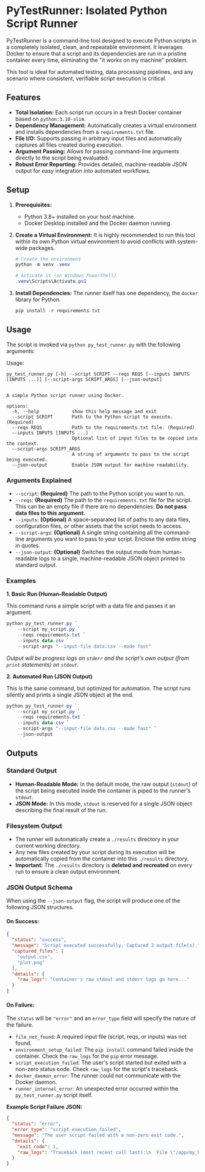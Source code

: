 # PyTestRunner: Isolated Python Script Runner

PyTestRunner is a command-line tool designed to execute Python scripts in a completely isolated, clean, and repeatable environment. It leverages Docker to ensure that a script and its dependencies are run in a pristine container every time, eliminating the "it works on my machine" problem.

This tool is ideal for automated testing, data processing pipelines, and any scenario where consistent, verifiable script execution is critical.

## Features

-   **Total Isolation:** Each script run occurs in a fresh Docker container based on `python:3.10-slim`.
-   **Dependency Management:** Automatically creates a virtual environment and installs dependencies from a `requirements.txt` file.
-   **File I/O:** Supports passing in arbitrary input files and automatically captures all files created during execution.
-   **Argument Passing:** Allows for passing command-line arguments directly to the script being evaluated.
-   **Robust Error Reporting:** Provides detailed, machine-readable JSON output for easy integration into automated workflows.

## Setup

1.  **Prerequisites:**
    *   Python 3.8+ installed on your host machine.
    *   Docker Desktop installed and the Docker daemon running.

2.  **Create a Virtual Environment:** It is highly recommended to run this tool within its own Python virtual environment to avoid conflicts with system-wide packages.
    ```powershell
    # Create the environment
    python -m venv .venv

    # Activate it (on Windows PowerShell)
    .venv\Scripts\Activate.ps1
    ```

3.  **Install Dependencies:** The runner itself has one dependency, the `docker` library for Python.
    ```powershell
    pip install -r requirements.txt
    ```

## Usage

The script is invoked via `python py_test_runner.py` with the following arguments:


Usage: 
```
py_test_runner.py [-h] --script SCRIPT --reqs REQS [--inputs INPUTS [INPUTS ...]] [--script-args SCRIPT_ARGS] [--json-output]


A simple Python script runner using Docker.

options:
  -h, --help            show this help message and exit
  --script SCRIPT       Path to the Python script to execute. (Required)
  --reqs REQS           Path to the requirements.txt file. (Required)
  --inputs INPUTS [INPUTS ...]
                        Optional list of input files to be copied into the context.
  --script-args SCRIPT_ARGS
                        A string of arguments to pass to the script being executed.
  --json-output         Enable JSON output for machine readability.
```

### Arguments Explained

*   `--script`: **(Required)** The path to the Python script you want to run.
*   `--reqs`: **(Required)** The path to the `requirements.txt` file for the script. This can be an empty file if there are no dependencies. **Do not pass data files to this argument.**
*   `--inputs`: **(Optional)** A space-separated list of paths to any data files, configuration files, or other assets that the script needs to access.
*   `--script-args`: **(Optional)** A single string containing all the command-line arguments you want to pass to your script. Enclose the entire string in quotes.
*   `--json-output`: **(Optional)** Switches the output mode from human-readable logs to a single, machine-readable JSON object printed to standard output.

### Examples

**1. Basic Run (Human-Readable Output)**

This command runs a simple script with a data file and passes it an argument.

```powershell
python py_test_runner.py `
    --script my_script.py `
    --reqs requirements.txt `
    --inputs data.csv `
    --script-args "--input-file data.csv --mode fast"
```
*Output will be progress logs on `stderr` and the script's own output (from `print` statements) on `stdout`.*

**2. Automated Run (JSON Output)**

This is the same command, but optimized for automation. The script runs silently and prints a single JSON object at the end.

```powershell
python py_test_runner.py `
    --script my_script.py `
    --reqs requirements.txt `
    --inputs data.csv `
    --script-args "--input-file data.csv --mode fast" `
    --json-output
```

## Outputs

### Standard Output

*   **Human-Readable Mode:** In the default mode, the raw output (`stdout`) of the script being executed inside the container is piped to the runner's `stdout`.
*   **JSON Mode:** In this mode, `stdout` is reserved for a single JSON object describing the final result of the run.

### Filesystem Output

*   The runner will automatically create a `./results` directory in your current working directory.
*   Any new files created by your script during its execution will be automatically copied from the container into this `./results` directory.
*   **Important:** The `./results` directory is **deleted and recreated** on every run to ensure a clean output environment.

### JSON Output Schema

When using the `--json-output` flag, the script will produce one of the following JSON structures.

#### On Success:
```json
{
  "status": "success",
  "message": "Script executed successfully. Captured 2 output file(s).",
  "captured_files": [
    "output.csv",
    "plot.png"
  ],
  "details": {
    "raw_logs": "Container's raw stdout and stderr logs go here..."
  }
}
```

#### On Failure:
The `status` will be `"error"` and an `error_type` field will specify the nature of the failure.

*   `file_not_found`: A required input file (script, reqs, or inputs) was not found.
*   `environment_setup_failed`: The `pip install` command failed inside the container. Check the `raw_logs` for the `pip` error message.
*   `script_execution_failed`: The user's script started but exited with a non-zero status code. Check `raw_logs` for the script's traceback.
*   `docker_daemon_error`: The runner could not communicate with the Docker daemon.
*   `runner_internal_error`: An unexpected error occurred within the `py_test_runner.py` script itself.

**Example Script Failure JSON:**
```json
{
  "status": "error",
  "error_type": "script_execution_failed",
  "message": "The user script failed with a non-zero exit code.",
  "details": {
    "exit_code": 1,
    "raw_logs": "Traceback (most recent call last):\n  File \"/app/my_buggy_script.py\", line 5, in <module>\n    x = 1 / 0\nZeroDivisionError: division by zero"
  }
}
```
